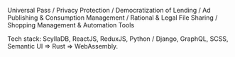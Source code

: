 Universal Pass / Privacy Protection / Democratization of Lending / Ad Publishing & Consumption Management / Rational & Legal File Sharing / Shopping Management & Automation Tools

Tech stack: ScyllaDB, ReactJS, ReduxJS, Python / Django, GraphQL, SCSS, Semantic UI => Rust => WebAssembly.
